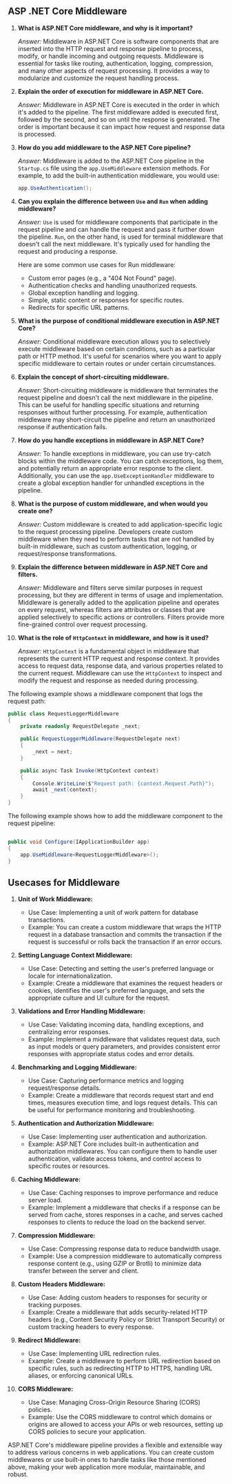 ## ASP .NET Core Middleware

1. **What is ASP.NET Core middleware, and why is it important?**

   *Answer:* Middleware in ASP.NET Core is software components that are inserted into the HTTP request and response pipeline to process, modify, or handle incoming and outgoing requests. Middleware is essential for tasks like routing, authentication, logging, compression, and many other aspects of request processing. It provides a way to modularize and customize the request handling process.

2. **Explain the order of execution for middleware in ASP.NET Core.**

   *Answer:* Middleware in ASP.NET Core is executed in the order in which it's added to the pipeline. The first middleware added is executed first, followed by the second, and so on until the response is generated. The order is important because it can impact how request and response data is processed.

3. **How do you add middleware to the ASP.NET Core pipeline?**

   *Answer:* Middleware is added to the ASP.NET Core pipeline in the `Startup.cs` file using the `app.UseMiddleware` extension methods. For example, to add the built-in authentication middleware, you would use:

   ```csharp
   app.UseAuthentication();
   ```

4. **Can you explain the difference between `Use` and `Run` when adding middleware?**

   *Answer:* `Use` is used for middleware components that participate in the request pipeline and can handle the request and pass it further down the pipeline. `Run`, on the other hand, is used for terminal middleware that doesn't call the next middleware. It's typically used for handling the request and producing a response.

   Here are some common use cases for Run middleware:

    - Custom error pages (e.g., a "404 Not Found" page).
    - Authentication checks and handling unauthorized requests.
    - Global exception handling and logging.
    - Simple, static content or responses for specific routes.
    - Redirects for specific URL patterns.

5. **What is the purpose of conditional middleware execution in ASP.NET Core?**

   *Answer:* Conditional middleware execution allows you to selectively execute middleware based on certain conditions, such as a particular path or HTTP method. It's useful for scenarios where you want to apply specific middleware to certain routes or under certain circumstances.

6. **Explain the concept of short-circuiting middleware.**

   *Answer:* Short-circuiting middleware is middleware that terminates the request pipeline and doesn't call the next middleware in the pipeline. This can be useful for handling specific situations and returning responses without further processing. For example, authentication middleware may short-circuit the pipeline and return an unauthorized response if authentication fails.

7. **How do you handle exceptions in middleware in ASP.NET Core?**

   *Answer:* To handle exceptions in middleware, you can use try-catch blocks within the middleware code. You can catch exceptions, log them, and potentially return an appropriate error response to the client. Additionally, you can use the `app.UseExceptionHandler` middleware to create a global exception handler for unhandled exceptions in the pipeline.

8. **What is the purpose of custom middleware, and when would you create one?**

   *Answer:* Custom middleware is created to add application-specific logic to the request processing pipeline. Developers create custom middleware when they need to perform tasks that are not handled by built-in middleware, such as custom authentication, logging, or request/response transformations.

9. **Explain the difference between middleware in ASP.NET Core and filters.**

   *Answer:* Middleware and filters serve similar purposes in request processing, but they are different in terms of usage and implementation. Middleware is generally added to the application pipeline and operates on every request, whereas filters are attributes or classes that are applied selectively to specific actions or controllers. Filters provide more fine-grained control over request processing.

10. **What is the role of `HttpContext` in middleware, and how is it used?**

    *Answer:* `HttpContext` is a fundamental object in middleware that represents the current HTTP request and response context. It provides access to request data, response data, and various properties related to the current request. Middleware can use the `HttpContext` to inspect and modify the request and response as needed during processing.

The following example shows a middleware component that logs the request path:

```csharp
public class RequestLoggerMiddleware
{
    private readonly RequestDelegate _next;

    public RequestLoggerMiddleware(RequestDelegate next)
    {
        _next = next;
    }

    public async Task Invoke(HttpContext context)
    {
        Console.WriteLine($"Request path: {context.Request.Path}");
        await _next(context);
    }
}
```

The following example shows how to add the middleware component to the request pipeline:

```csharp

public void Configure(IApplicationBuilder app)
{
    app.UseMiddleware<RequestLoggerMiddleware>();
}
```


## Usecases for Middleware

1. **Unit of Work Middleware:**
   - Use Case: Implementing a unit of work pattern for database transactions.
   - Example: You can create a custom middleware that wraps the HTTP request in a database transaction and commits the transaction if the request is successful or rolls back the transaction if an error occurs.

2. **Setting Language Context Middleware:**
   - Use Case: Detecting and setting the user's preferred language or locale for internationalization.
   - Example: Create a middleware that examines the request headers or cookies, identifies the user's preferred language, and sets the appropriate culture and UI culture for the request.

3. **Validations and Error Handling Middleware:**
   - Use Case: Validating incoming data, handling exceptions, and centralizing error responses.
   - Example: Implement a middleware that validates request data, such as input models or query parameters, and provides consistent error responses with appropriate status codes and error details.

4. **Benchmarking and Logging Middleware:**
   - Use Case: Capturing performance metrics and logging request/response details.
   - Example: Create a middleware that records request start and end times, measures execution time, and logs request details. This can be useful for performance monitoring and troubleshooting.

5. **Authentication and Authorization Middleware:**
   - Use Case: Implementing user authentication and authorization.
   - Example: ASP.NET Core includes built-in authentication and authorization middlewares. You can configure them to handle user authentication, validate access tokens, and control access to specific routes or resources.

6. **Caching Middleware:**
   - Use Case: Caching responses to improve performance and reduce server load.
   - Example: Implement a middleware that checks if a response can be served from cache, stores responses in a cache, and serves cached responses to clients to reduce the load on the backend server.

7. **Compression Middleware:**
   - Use Case: Compressing response data to reduce bandwidth usage.
   - Example: Use a compression middleware to automatically compress response content (e.g., using GZIP or Brotli) to minimize data transfer between the server and client.

8. **Custom Headers Middleware:**
   - Use Case: Adding custom headers to responses for security or tracking purposes.
   - Example: Create a middleware that adds security-related HTTP headers (e.g., Content Security Policy or Strict Transport Security) or custom tracking headers to every response.

9. **Redirect Middleware:**
   - Use Case: Implementing URL redirection rules.
   - Example: Create a middleware to perform URL redirection based on specific rules, such as redirecting HTTP to HTTPS, handling URL aliases, or enforcing canonical URLs.

10. **CORS Middleware:**
    - Use Case: Managing Cross-Origin Resource Sharing (CORS) policies.
    - Example: Use the CORS middleware to control which domains or origins are allowed to access your APIs or web resources, setting up CORS policies to secure your application.

ASP.NET Core's middleware pipeline provides a flexible and extensible way to address various concerns in web applications. You can create custom middlewares or use built-in ones to handle tasks like those mentioned above, making your web application more modular, maintainable, and robust.